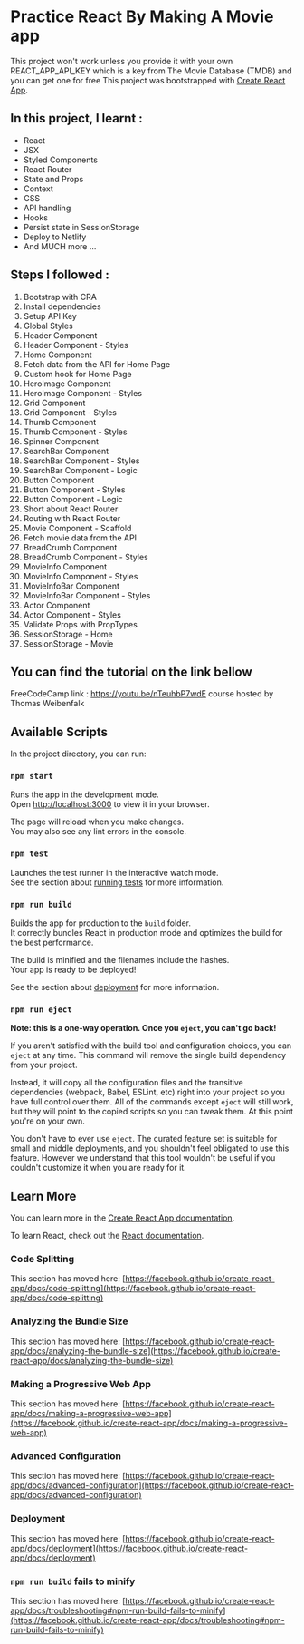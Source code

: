 # Practice React By Making A Movie app

This project won't work unless you provide it with your own REACT_APP_API_KEY which is a key from The Movie Database (TMDB) and you can get one for free
This project was bootstrapped with [Create React App](https://github.com/facebook/create-react-app).

## In this project, I learnt :

- React
- JSX
- Styled Components
- React Router
- State and Props
- Context
- CSS
- API handling
- Hooks
- Persist state in SessionStorage
- Deploy to Netlify
- And MUCH more ...

## Steps I followed :

1. Bootstrap with CRA
2. Install dependencies
3. Setup API Key
4. Global Styles
5. Header Component
6. Header Component - Styles
7. Home Component
8. Fetch data from the API for Home Page
9. Custom hook for Home Page
10. HeroImage Component
11. HeroImage Component - Styles
12. Grid Component
13. Grid Component - Styles
14. Thumb Component
15. Thumb Component - Styles
16. Spinner Component
17. SearchBar Component
18. SearchBar Component - Styles
19. SearchBar Component - Logic
20. Button Component
21. Button Component - Styles
22. Button Component - Logic
23. Short about React Router
24. Routing with React Router
25. Movie Component - Scaffold
26. Fetch movie data from the API
27. BreadCrumb Component
28. BreadCrumb Component - Styles
29. MovieInfo Component
30. MovieInfo Component - Styles
31. MovieInfoBar Component
32. MovieInfoBar Component - Styles
33. Actor Component
34. Actor Component - Styles
35. Validate Props with PropTypes
36. SessionStorage - Home
37. SessionStorage - Movie

## You can find the tutorial on the link bellow

FreeCodeCamp link : https://youtu.be/nTeuhbP7wdE
course hosted by Thomas Weibenfalk

## Available Scripts

In the project directory, you can run:

### `npm start`

Runs the app in the development mode.\
Open [http://localhost:3000](http://localhost:3000) to view it in your browser.

The page will reload when you make changes.\
You may also see any lint errors in the console.

### `npm test`

Launches the test runner in the interactive watch mode.\
See the section about [running tests](https://facebook.github.io/create-react-app/docs/running-tests) for more information.

### `npm run build`

Builds the app for production to the `build` folder.\
It correctly bundles React in production mode and optimizes the build for the best performance.

The build is minified and the filenames include the hashes.\
Your app is ready to be deployed!

See the section about [deployment](https://facebook.github.io/create-react-app/docs/deployment) for more information.

### `npm run eject`

**Note: this is a one-way operation. Once you `eject`, you can't go back!**

If you aren't satisfied with the build tool and configuration choices, you can `eject` at any time. This command will remove the single build dependency from your project.

Instead, it will copy all the configuration files and the transitive dependencies (webpack, Babel, ESLint, etc) right into your project so you have full control over them. All of the commands except `eject` will still work, but they will point to the copied scripts so you can tweak them. At this point you're on your own.

You don't have to ever use `eject`. The curated feature set is suitable for small and middle deployments, and you shouldn't feel obligated to use this feature. However we understand that this tool wouldn't be useful if you couldn't customize it when you are ready for it.

## Learn More

You can learn more in the [Create React App documentation](https://facebook.github.io/create-react-app/docs/getting-started).

To learn React, check out the [React documentation](https://reactjs.org/).

### Code Splitting

This section has moved here: [https://facebook.github.io/create-react-app/docs/code-splitting](https://facebook.github.io/create-react-app/docs/code-splitting)

### Analyzing the Bundle Size

This section has moved here: [https://facebook.github.io/create-react-app/docs/analyzing-the-bundle-size](https://facebook.github.io/create-react-app/docs/analyzing-the-bundle-size)

### Making a Progressive Web App

This section has moved here: [https://facebook.github.io/create-react-app/docs/making-a-progressive-web-app](https://facebook.github.io/create-react-app/docs/making-a-progressive-web-app)

### Advanced Configuration

This section has moved here: [https://facebook.github.io/create-react-app/docs/advanced-configuration](https://facebook.github.io/create-react-app/docs/advanced-configuration)

### Deployment

This section has moved here: [https://facebook.github.io/create-react-app/docs/deployment](https://facebook.github.io/create-react-app/docs/deployment)

### `npm run build` fails to minify

This section has moved here: [https://facebook.github.io/create-react-app/docs/troubleshooting#npm-run-build-fails-to-minify](https://facebook.github.io/create-react-app/docs/troubleshooting#npm-run-build-fails-to-minify)
